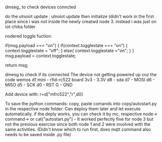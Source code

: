 
dmseg_  to check devices conncted

do the ulnoiot update : ulnoiot update
then initialize (didn't work in the first place since i was not inside the newly creatwd node 3. instead i was just on iot-chika folder

nodered toggle fuction: 

if(msg.payload === "on")
{
    if(context.togglestate === "on")
    {
    context.togglestate = "off";
    }
    else{
        context.togglestate ="on";
    }
}
msg.payload = context.togglestate;

return msg;

dmesg to check if its connected The device not getting powered up coz the code wemos d1 mini - rfid-rc522 board
3v3 - 3.3V d8 - sda d7 - MOSI d6 - MISO d5 - SCK d0 - RST G - GND

Add device with: r=d("mfrc522","r",d0)


To save the python commands:
copy, paste comands into copy/autostart.py in the respective node folder. Can deploy them later and let execute automatically. 
if the deply works, you can check it by mc, respective node-> command->
or cat("autostart.py") - It worked perfectly fine for node 3 but not the previous exercise since both node 1 and 2 were involved with the same activities. (Didn't know which to run first, does mqtt command also needs to be saved inside .py file)
